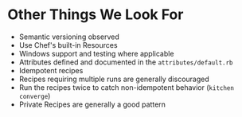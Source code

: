 # Other Things We Look For #
* Semantic versioning observed
* Use Chef's built-in Resources
* Windows support and testing where applicable
* Attributes defined and documented in the `attributes/default.rb`
* Idempotent recipes
 * Recipes requiring multiple runs are generally discouraged
 * Run the recipes twice to catch non-idempotent behavior (`kitchen converge`)
* Private Recipes are generally a good pattern
